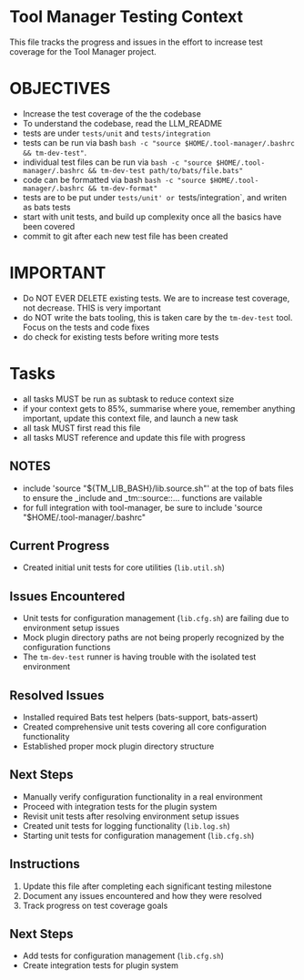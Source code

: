 # Tool Manager Testing Context

This file tracks the progress and issues in the effort to increase test coverage for the Tool Manager project.

# OBJECTIVES

- Increase the test coverage of the the codebase
- To understand the codebase, read the LLM_README
- tests are under `tests/unit` and `tests/integration`
- tests can be run via bash `bash -c "source $HOME/.tool-manager/.bashrc && tm-dev-test"`.
- individual test files can be run via `bash -c "source $HOME/.tool-manager/.bashrc && tm-dev-test path/to/bats/file.bats"`
- code can be formatted via bash `bash -c "source $HOME/.tool-manager/.bashrc && tm-dev-format"`
- tests are to be put under `tests/unit' or `tests/integration`, and writen as bats tests
- start with unit tests, and build up complexity once all the basics have been covered
- commit to git after each new test file has been created

# IMPORTANT
- Do NOT EVER DELETE existing tests. We are to increase test coverage, not decrease. THIS is very important
- do NOT write the bats tooling, this is taken care by the `tm-dev-test` tool. Focus on the tests and code fixes
- do check for existing tests before writing more tests

# Tasks
- all tasks MUST be run as subtask to reduce context size
- if your context gets to 85%, summarise where youe, remember anything important, update this context file, and launch a new task
- all task MUST first read this file
- all tasks MUST reference and update this file with progress

## NOTES
- include 'source "${TM_LIB_BASH}/lib.source.sh"' at  the top of bats files to ensure the _include and _tm::source::... functions are vailable
- for full integration with tool-manager, be sure to include 'source "$HOME/.tool-manager/.bashrc"
  
## Current Progress
- Created initial unit tests for core utilities (`lib.util.sh`)
## Issues Encountered
- Unit tests for configuration management (`lib.cfg.sh`) are failing due to environment setup issues
- Mock plugin directory paths are not being properly recognized by the configuration functions
- The `tm-dev-test` runner is having trouble with the isolated test environment

## Resolved Issues
- Installed required Bats test helpers (bats-support, bats-assert)
- Created comprehensive unit tests covering all core configuration functionality
- Established proper mock plugin directory structure

## Next Steps
- Manually verify configuration functionality in a real environment
- Proceed with integration tests for the plugin system
- Revisit unit tests after resolving environment setup issues
- Created unit tests for logging functionality (`lib.log.sh`)
- Starting unit tests for configuration management (`lib.cfg.sh`)

## Instructions
1. Update this file after completing each significant testing milestone
2. Document any issues encountered and how they were resolved
3. Track progress on test coverage goals

## Next Steps
- Add tests for configuration management (`lib.cfg.sh`)
- Create integration tests for plugin system
